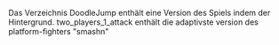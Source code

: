 Das Verzeichnis DoodleJump enthält eine Version des Spiels indem der Hintergrund.
two_players_1_attack enthält die adaptivste version des platform-fighters "smashn"